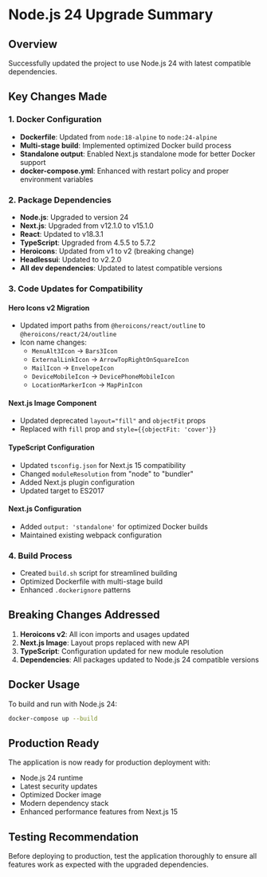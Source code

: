 # Node.js 24 Upgrade Summary

## Overview
Successfully updated the project to use Node.js 24 with latest compatible dependencies.

## Key Changes Made

### 1. Docker Configuration
- **Dockerfile**: Updated from `node:18-alpine` to `node:24-alpine`
- **Multi-stage build**: Implemented optimized Docker build process
- **Standalone output**: Enabled Next.js standalone mode for better Docker support
- **docker-compose.yml**: Enhanced with restart policy and proper environment variables

### 2. Package Dependencies
- **Node.js**: Upgraded to version 24
- **Next.js**: Upgraded from v12.1.0 to v15.1.0
- **React**: Updated to v18.3.1
- **TypeScript**: Upgraded from 4.5.5 to 5.7.2
- **Heroicons**: Updated from v1 to v2 (breaking change)
- **Headlessui**: Updated to v2.2.0
- **All dev dependencies**: Updated to latest compatible versions

### 3. Code Updates for Compatibility

#### Hero Icons v2 Migration
- Updated import paths from `@heroicons/react/outline` to `@heroicons/react/24/outline`
- Icon name changes:
  - `MenuAlt3Icon` → `Bars3Icon`
  - `ExternalLinkIcon` → `ArrowTopRightOnSquareIcon`
  - `MailIcon` → `EnvelopeIcon`
  - `DeviceMobileIcon` → `DevicePhoneMobileIcon`
  - `LocationMarkerIcon` → `MapPinIcon`

#### Next.js Image Component
- Updated deprecated `layout="fill"` and `objectFit` props
- Replaced with `fill` prop and `style={{objectFit: 'cover'}}`

#### TypeScript Configuration
- Updated `tsconfig.json` for Next.js 15 compatibility
- Changed `moduleResolution` from "node" to "bundler"
- Added Next.js plugin configuration
- Updated target to ES2017

#### Next.js Configuration
- Added `output: 'standalone'` for optimized Docker builds
- Maintained existing webpack configuration

### 4. Build Process
- Created `build.sh` script for streamlined building
- Optimized Dockerfile with multi-stage build
- Enhanced `.dockerignore` patterns

## Breaking Changes Addressed
1. **Heroicons v2**: All icon imports and usages updated
2. **Next.js Image**: Layout props replaced with new API
3. **TypeScript**: Configuration updated for new module resolution
4. **Dependencies**: All packages updated to Node.js 24 compatible versions

## Docker Usage
To build and run with Node.js 24:
```bash
docker-compose up --build
```

## Production Ready
The application is now ready for production deployment with:
- Node.js 24 runtime
- Latest security updates
- Optimized Docker image
- Modern dependency stack
- Enhanced performance features from Next.js 15

## Testing Recommendation
Before deploying to production, test the application thoroughly to ensure all features work as expected with the upgraded dependencies.
